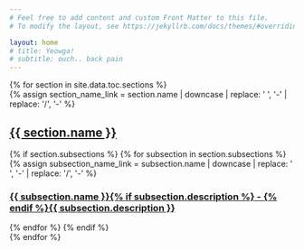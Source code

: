 ```yaml
---
# Feel free to add content and custom Front Matter to this file.
# To modify the layout, see https://jekyllrb.com/docs/themes/#overriding-theme-defaults

layout: home
# title: Yeowga!
# subtitle: ouch.. back pain
---
```

<div class="posts-list text-center">
  {% for section in site.data.toc.sections %}
  <article class="post-preview">
    {% assign section_name_link = section.name | downcase | replace: ' ', '-' | replace: '/', '-' %}
    <a href="pages/{{ section_name_link }}">
      <h2 class="post-title">{{ section.name }}</h2>
    </a>
    {% if section.subsections %}
      {% for subsection in section.subsections %}
      {% assign subsection_name_link = subsection.name | downcase | replace: ' ', '-' | replace: '/', '-' %}
      <a href="/pages/{{ section_name_link }}/{{ subsection_name_link }}">
        <!-- <h3 class="post-subtitle">{{ subsection.name }}{{ subsection.description }}</h3> -->
        <h3 class="post-subtitle">{{ subsection.name }}{% if subsection.description %} - {% endif %}{{ subsection.description }}</h3>
      </a>
      {% endfor %}
    {% endif %}
  </article>
  {% endfor %}
</div>

<!-- 
TODO: make search center and focus
TODO: add content 
TODO: add thumnails to homepage, stronger call to action
-->